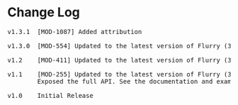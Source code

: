 # Change Log
<pre>
v1.3.1	[MOD-1087] Added attribution
	
v1.3.0	[MOD-554] Updated to the latest version of Flurry (3.1.0) removing UDID support

v1.2	[MOD-411] Updated to the latest version of Flurry (3.0.7)

v1.1    [MOD-255] Updated to the latest version of Flurry (3.0.0)
		Exposed the full API. See the documentation and example for more information.

v1.0    Initial Release
